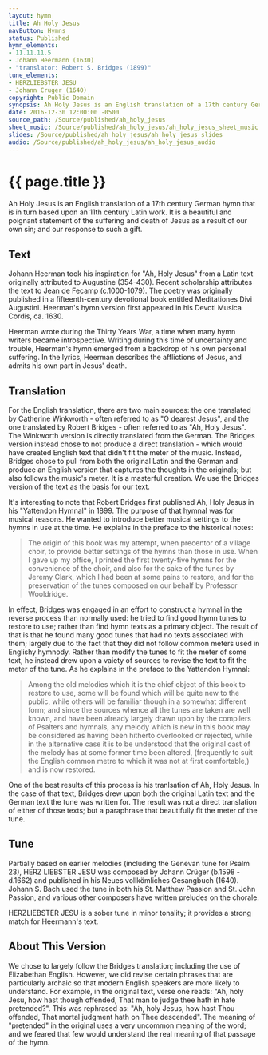 ```yaml
---
layout: hymn
title: Ah Holy Jesus
navButton: Hymns
status: Published
hymn_elements:
- 11.11.11.5
- Johann Heermann (1630)
- "translator: Robert S. Bridges (1899)"
tune_elements:
- HERZLIEBSTER JESU
- Johann Cruger (1640)
copyright: Public Domain
synopsis: Ah Holy Jesus is an English translation of a 17th century German hymn that is in turn based upon an 11th century Latin work.  It is a beautiful and poignant statement of the suffering and death of Jesus as a result of our own sin; and our response to such a gift.
date: 2016-12-30 12:00:00 -0500
source_path: /Source/published/ah_holy_jesus
sheet_music: /Source/published/ah_holy_jesus/ah_holy_jesus_sheet_music
slides: /Source/published/ah_holy_jesus/ah_holy_jesus_slides
audio: /Source/published/ah_holy_jesus/ah_holy_jesus_audio
---
```

# {{ page.title }}
Ah Holy Jesus is an English translation of a 17th century German hymn that is in turn based upon an 11th century Latin
work.  It is a beautiful and poignant statement of the suffering and death of Jesus as a result of our own sin; and our
response to such a gift.

## Text
Johann Heerman took his inspiration for "Ah, Holy Jesus" from a Latin text originally attributed to Augustine (354-430).
Recent scholarship attributes the text to Jean de Fecamp (c.1000-1079). The poetry was originally published in a
fifteenth-century devotional book entitled Meditationes Divi Augustini. Heerman's hymn version first appeared in his
Devoti Musica Cordis, ca. 1630.

Heerman wrote during the Thirty Years War, a time when many hymn writers became introspective. Writing during this time
of uncertainty and trouble, Heerman's hymn emerged from a backdrop of his own personal suffering. In the lyrics,
Heerman describes the afflictions of Jesus, and admits his own part in Jesus' death.

## Translation
For the English translation, there are two main sources: the one translated by Catherine Winkworth - often referred to
as "O dearest Jesus", and the one translated by Robert Bridges - often referred to as "Ah, Holy Jesus".  The Winkworth
version is directly translated from the German.  The Bridges version instead chose to not produce a direct
translation - which would have created English text that didn't fit the meter of the music.  Instead, Bridges chose to
pull from both the original Latin and the German and produce an English version that captures the thoughts in the
originals; but also follows the music's meter.  It is a masterful creation.  We use the Bridges version of the text as
the basis for our text.

It's interesting to note that Robert Bridges first published Ah, Holy Jesus in his "Yattendon Hymnal" in 1899.  The
purpose of that hymnal was for musical reasons.  He wanted to introduce better musical settings to the hymns in use
at the time.  He explains in the preface to the historical notes:

> The origin of this book was my attempt, when precentor of a village choir, to provide better settings of the hymns
> than those in use. When I gave up my office, I printed the first twenty-five hymns for the convenience of the choir,
> and also for the sake of the tunes by Jeremy Clark, which I had been at some pains to restore, and for the
> preservation of the tunes composed on our behalf by Professor Wooldridge.

In effect, Bridges was engaged in an effort to construct a hymnal in the reverse process than normally used: he tried
to find good hymn tunes to restore to use; rather than find hymn texts as a primary object.  The result of that is that
he found many good tunes that had no texts associated with them; largely due to the fact that they did not follow common
meters used in Englishy hymnody.  Rather than modify the tunes to fit the meter of some text, he instead drew upon
a vaiety of sources to revise the text to fit the meter of the tune.  As he explains in the preface to the Yattendon
Hymnal:

> Among the old melodies which it is the chief object of this book to restore to use, some will be found which will be
> quite new to the public, while others will be familiar though in a somewhat different form; and since the sources
> whence all the tunes are taken are well known, and have been already largely drawn upon by the compilers of Psalters
> and hymnals, any melody which is new in this book may be considered as having been hitherto overlooked or rejected,
> while in the alternative case it is to be understood that the original cast of the melody has at some former time
> been altered, (frequently to suit the English common metre to which it was not at first comfortable,) and is now
> restored.

One of the best results of this process is his tranlsation of Ah, Holy Jesus.  In the case of that text, Bridges drew
upon both the original Latin text and the German text the tune was written for.  The result was not a direct
translation of either of those texts; but a paraphrase that beautifully fit the meter of the tune.

## Tune
Partially based on earlier melodies (including the Genevan tune for Psalm 23), HERZ LIEBSTER JESU was composed by
Johann Crüger (b.1598 - d.1662) and published in his Neues vollkömliches Gesangbuch (1640). Johann S. Bach used the
tune in both his St. Matthew Passion and St. John Passion, and various other composers have written preludes on the
chorale.

HERZLIEBSTER JESU is a sober tune in minor tonality; it provides a strong match for Heermann's text.

## About This Version
We chose to largely follow the Bridges translation; including the use of Elizabethan English.  However, we did revise
certain phrases that are particularly archaic so that modern English speakers are more likely to understand.  For
example, in the original text, verse one reads: "Ah, holy Jesu, how hast though offended, That man to judge thee hath
in hate pretended?".  This was rephrased as: "Ah, holy Jesus, how hast Thou offended, That mortal judgment hath on Thee
descended".  The meaning of "pretended" in the original uses a very uncommon meaning of the word; and we feared that
few would understand the real meaning of that passage of the hymn.
